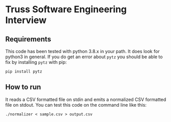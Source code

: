 # Truss Software Engineering Interview

## Requirements
This code has been tested with python 3.8.x in your path. It does look for python3 in general. If you do get an error about `pytz` you should be able to fix by installing `pytz` with pip:
```shell
pip install pytz
```


## How to run
It reads a CSV formatted file on stdin and emits a normalized CSV formatted file on stdout. You can test this code on the command line like this:

```shell
./normalizer < sample.csv > output.csv
```


